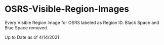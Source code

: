 # OSRS-Visible-Region-Images
Every Visible Region Image for OSRS labeled as Region ID. Black Space and Blue Space removed.

Up to Date as of 4/14/2021
